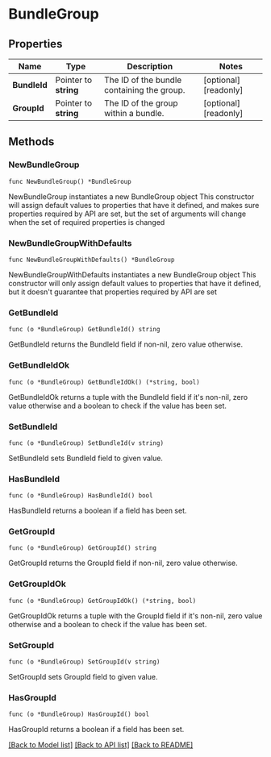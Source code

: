 # BundleGroup

## Properties

Name | Type | Description | Notes
------------ | ------------- | ------------- | -------------
**BundleId** | Pointer to **string** | The ID of the bundle containing the group. | [optional] [readonly] 
**GroupId** | Pointer to **string** | The ID of the group within a bundle. | [optional] [readonly] 

## Methods

### NewBundleGroup

`func NewBundleGroup() *BundleGroup`

NewBundleGroup instantiates a new BundleGroup object
This constructor will assign default values to properties that have it defined,
and makes sure properties required by API are set, but the set of arguments
will change when the set of required properties is changed

### NewBundleGroupWithDefaults

`func NewBundleGroupWithDefaults() *BundleGroup`

NewBundleGroupWithDefaults instantiates a new BundleGroup object
This constructor will only assign default values to properties that have it defined,
but it doesn't guarantee that properties required by API are set

### GetBundleId

`func (o *BundleGroup) GetBundleId() string`

GetBundleId returns the BundleId field if non-nil, zero value otherwise.

### GetBundleIdOk

`func (o *BundleGroup) GetBundleIdOk() (*string, bool)`

GetBundleIdOk returns a tuple with the BundleId field if it's non-nil, zero value otherwise
and a boolean to check if the value has been set.

### SetBundleId

`func (o *BundleGroup) SetBundleId(v string)`

SetBundleId sets BundleId field to given value.

### HasBundleId

`func (o *BundleGroup) HasBundleId() bool`

HasBundleId returns a boolean if a field has been set.

### GetGroupId

`func (o *BundleGroup) GetGroupId() string`

GetGroupId returns the GroupId field if non-nil, zero value otherwise.

### GetGroupIdOk

`func (o *BundleGroup) GetGroupIdOk() (*string, bool)`

GetGroupIdOk returns a tuple with the GroupId field if it's non-nil, zero value otherwise
and a boolean to check if the value has been set.

### SetGroupId

`func (o *BundleGroup) SetGroupId(v string)`

SetGroupId sets GroupId field to given value.

### HasGroupId

`func (o *BundleGroup) HasGroupId() bool`

HasGroupId returns a boolean if a field has been set.


[[Back to Model list]](../README.md#documentation-for-models) [[Back to API list]](../README.md#documentation-for-api-endpoints) [[Back to README]](../README.md)


